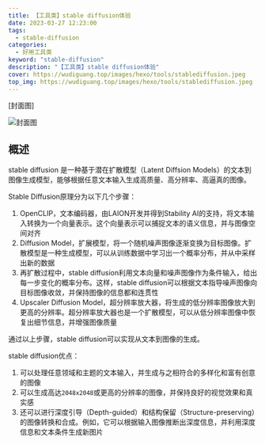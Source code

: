 ```yaml
---
title: 【工具类】stable diffusion体验
date: 2023-03-27 12:23:00
tags: 
  - stable-diffusion
categories: 
  - 好用工具类
keyword: "stable-diffusion"
description: "【工具类】stable diffusion体验"
cover: https://wudiguang.top/images/hexo/tools/stablediffusion.jpeg
top_img: https://wudiguang.top/images/hexo/tools/stablediffusion.jpeg
---
```


[封面图]

![封面图](..https://wudiguang.top/images/hexo/tools/stablediffusion.jpeg)

## 概述

stable diffusion 是一种基于潜在扩散模型（Latent Diffsion Models）的文本到图像生成模型，能够根据任意文本输入生成高质量、高分辨率、高逼真的图像。

Stable Diffusion原理分为以下几个步骤：

1. OpenCLIP，文本编码器，由LAION开发并得到Stability AI的支持，将文本输入转换为一个向量表示。这个向量表示可以捕捉文本的语义信息，并与图像空间对齐
2. Diffusion Model，扩展模型，将一个随机噪声图像逐渐变换为目标图像。扩散模型是一种生成模型，可以从训练数据中学习出一个概率分布，并从中采样出新的数据
3. 再扩散过程中，stable diffusion利用文本向量和噪声图像作为条件输入，给出每一步变化的概率分布。这样，stable diffusion可以根据文本指导噪声图像向目标图像收敛，并保持图像的信息都和连贯性
4. Upscaler Diffusion Model，超分辨率放大器，将生成的低分辨率图像放大到更高的分辨率。超分辨率放大器也是一个扩散模型，可以从低分辨率图像中恢复出细节信息，并增强图像质量

通过以上步骤，stable diffusion可以实现从文本到图像的生成。

stable diffusion优点：

1. 可以处理任意领域和主题的文本输入，并生成与之相符合的多样化和富有创意的图像
2. 可以生成高达`2048x2048`或更高的分辨率的图像，并保持良好的视觉效果和真实感
3. 还可以进行深度引导（Depth-guided）和结构保留（Structure-preserving）的图像转换和合成。例如，它可以根据输入图像推断出深度信息，并利用深度信息和文本条件生成新图片

